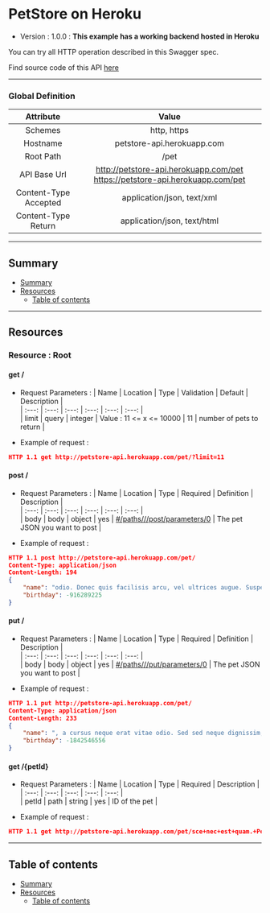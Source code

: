 # PetStore on Heroku
* Version : 1.0.0
: **This example has a working backend hosted in Heroku**

You can try all HTTP operation described in this Swagger spec.

Find source code of this API [here](https://github.com/mohsen1/petstore-api)



---

### Global Definition
| Attribute | Value |
| :-------: | :---: |
| Schemes | http, https |
| Hostname | petstore-api.herokuapp.com |
| Root Path | /pet |
| API Base Url | http://petstore-api.herokuapp.com/pet https://petstore-api.herokuapp.com/pet |
| Content-Type Accepted | application/json, text/xml |
| Content-Type Return | application/json, text/html |

---

## Summary 
* [Summary](#summary)
* [Resources](#resources)
    * [Table of contents](#table-of-contents)


---

## Resources 
### Resource : Root
#### get /

* Request Parameters :
| Name | Location | Type | Validation | Default | Description |  
| :---: | :---: | :---: | :---: | :---: | :---: |  
| limit | query | integer | Value : 11 <= x <= 10000 | 11 | number of pets to return | 

* Example of request :
```json
HTTP 1.1 get http://petstore-api.herokuapp.com/pet/?limit=11 
```



#### post /

* Request Parameters :
| Name | Location | Type | Required | Definition | Description |  
| :---: | :---: | :---: | :---: | :---: | :---: |  
| body | body | object | yes | [#/paths///post/parameters/0](#testtoto) | The pet JSON you want to post | 

* Example of request :
```json
HTTP 1.1 post http://petstore-api.herokuapp.com/pet/ 
Content-Type: application/json
Content-Length: 194
{
    "name": "odio. Donec quis facilisis arcu, vel ultrices augue. Suspendisse potenti. Mauris vehicula ex lorem, ut ornare purus ultrices nec. Vestibulum element",
    "birthday": -916289225
}
```



#### put /

* Request Parameters :
| Name | Location | Type | Required | Definition | Description |  
| :---: | :---: | :---: | :---: | :---: | :---: |  
| body | body | object | yes | [#/paths///put/parameters/0](#testtoto) | The pet JSON you want to post | 

* Example of request :
```json
HTTP 1.1 put http://petstore-api.herokuapp.com/pet/ 
Content-Type: application/json
Content-Length: 233
{
    "name": ", a cursus neque erat vitae odio. Sed sed neque dignissim, imperdiet nunc maximus, finibus erat. Proin id scelerisque ipsum. Quisque porta mauris nec massa egestas, sed mollis est molest",
    "birthday": -1842546556
}
```




#### get /{petId}

* Request Parameters :
| Name | Location | Type | Required | Description |  
| :---: | :---: | :---: | :---: | :---: |  
| petId | path | string | yes | ID of the pet | 

* Example of request :
```json
HTTP 1.1 get http://petstore-api.herokuapp.com/pet/sce+nec+est+quam.+Pellentesque+vulputate+sapien+at+turpis+molestie 
```






---

## Table of contents
* [Summary](#summary)
* [Resources](#resources)
    * [Table of contents](#table-of-contents)

